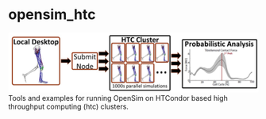# opensim_htc
![alt text](/documentation/figures/htc_overview.jpg "HTC Overview")
Tools and examples for running OpenSim on HTCondor based high throughput computing (htc) clusters. 

